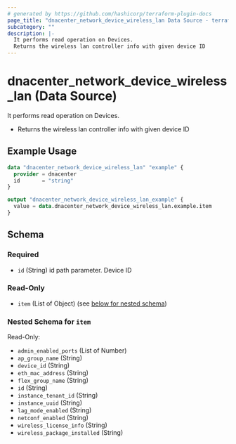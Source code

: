 ```yaml
---
# generated by https://github.com/hashicorp/terraform-plugin-docs
page_title: "dnacenter_network_device_wireless_lan Data Source - terraform-provider-dnacenter"
subcategory: ""
description: |-
  It performs read operation on Devices.
  Returns the wireless lan controller info with given device ID
---
```


# dnacenter_network_device_wireless_lan (Data Source)

It performs read operation on Devices.

- Returns the wireless lan controller info with given device ID

## Example Usage

```terraform
data "dnacenter_network_device_wireless_lan" "example" {
  provider = dnacenter
  id       = "string"
}

output "dnacenter_network_device_wireless_lan_example" {
  value = data.dnacenter_network_device_wireless_lan.example.item
}
```

<!-- schema generated by tfplugindocs -->
## Schema

### Required

- `id` (String) id path parameter. Device ID

### Read-Only

- `item` (List of Object) (see [below for nested schema](#nestedatt--item))

<a id="nestedatt--item"></a>
### Nested Schema for `item`

Read-Only:

- `admin_enabled_ports` (List of Number)
- `ap_group_name` (String)
- `device_id` (String)
- `eth_mac_address` (String)
- `flex_group_name` (String)
- `id` (String)
- `instance_tenant_id` (String)
- `instance_uuid` (String)
- `lag_mode_enabled` (String)
- `netconf_enabled` (String)
- `wireless_license_info` (String)
- `wireless_package_installed` (String)


